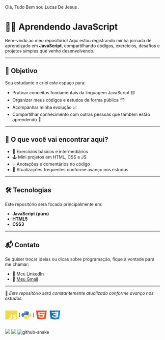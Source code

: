 Olá, Tudo Bem sou Lucas De Jesus .

# 👨‍💻 Aprendendo JavaScript

Bem-vindo ao meu repositório! Aqui estou registrando minha jornada de aprendizado em **JavaScript**, compartilhando códigos, exercícios, desafios e projetos simples que venho desenvolvendo.

---

## 🎯 Objetivo

Sou estudante e criei este espaço para:

- Praticar conceitos fundamentais da linguagem JavaScript 🟨  
- Organizar meus códigos e estudos de forma pública 🗂️  
- Acompanhar minha evolução 📈  
- Compartilhar conhecimento com outras pessoas que também estão aprendendo 🤝

---

## 🧠 O que você vai encontrar aqui?

- 🧪 Exercícios básicos e intermediários  
- 🕹️ Mini projetos em HTML, CSS e JS  
- 💡 Anotações e comentários no código  
- 🔄 Atualizações frequentes conforme avanço nos estudos  

---

## 🛠 Tecnologias

Este repositório será focado principalmente em:

- **JavaScript (puro)**
- **HTML5**
- **CSS3**

---

## 📬 Contato

Se quiser trocar ideias ou dicas sobre programação, fique à vontade para me chamar:

- 💼 [Meu LinkedIn](www.linkedin.com/in/lucas-de-jesus-da-silva-0464b8352)
- 📧 [Meu Gmail](dasilvadejesuslucas23@gmail.com)

---

📌 _Este repositório será constantemente atualizado conforme avanço nos estudos._

<div style="display: inline_block"><br>
<img align="center" alt="BootCamp-Js" height="30" width="40" src="https://raw.githubusercontent.com/devicons/devicon/master/icons/javascript/javascript-plain.svg">
[<img align="center" alt="BootCamp-Python" height="30" width="40" src="https://raw.githubusercontent.com/devicons/devicon/master/icons/python/python-original.svg">]
<img align="center" alt="BootCamp-HTML" height="30" width="40" src="https://raw.githubusercontent.com/devicons/devicon/master/icons/html5/html5-original.svg">
  <img align="center" alt="BootCamp-CSS" height="30" width="40" src="https://raw.githubusercontent.com/devicons/devicon/master/icons/css3/css3-original.svg">
</div>

 ##

 </div>
 <a href="https://instagram.com/_lluquinnhas_" target="_blank"><img src="https://img.shields.io/badge/-Instagram-%23E4405F?style=for-the-badge&logo=instagram&logoColor=white" target="_blank"></a>
<a href="https://www.linkedin.com/in/Lucas de Jesus da Silva" target="_blank"><img src="https://img.shields.io/badge/-LinkedIn-%230077B5?style=for-the-badge&logo=linkedin&logoColor=white" target="_blank"></a> 
<picture>
  <source media="(prefers-color-scheme: dark)" srcset="github-snake-dark.svg" />
  <source media="(prefers-color-scheme: light)" srcset="github-snake.svg" />
  <img alt="github-snake" src="github-snake.svg" />
</picture>
  </div>




  

